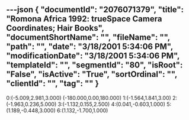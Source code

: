 ---json
{
  "documentId": "2076071379",
  "title": "Romona Africa 1992: trueSpace Camera Coordinates; Hair Books",
  "documentShortName": "",
  "fileName": "",
  "path": "",
  "date": "3/18/2001 5:34:06 PM",
  "modificationDate": "3/18/2001 5:34:06 PM",
  "templateId": "",
  "segmentId": "80",
  "isRoot": "False",
  "isActive": "True",
  "sortOrdinal": "",
  "clientId": "",
  "tag": ""
}
---

0:(-5.009,2.981,3.000) (-180.000,0.00,180.000)
1:(-1.564,1.841,3.00)
2:(-1.963,0.236,5.000)
3:(-1.132,0.155,2.500)
4:(0.041,-0.603,1.000)
5:(1.189,-0.448,3.000)
6:(1.132,-1.700,1.000)
